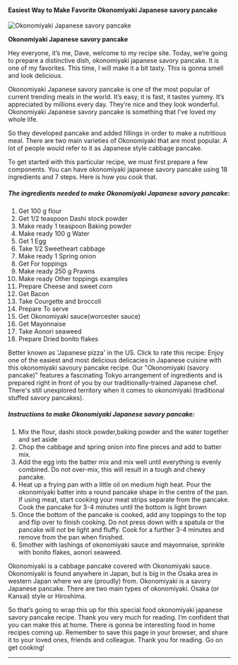             

#### Easiest Way to Make Favorite Okonomiyaki Japanese savory pancake

![Okonomiyaki Japanese savory pancake](https://img-global.cpcdn.com/recipes/6a910e9c4d7d29b6/751x532cq70/okonomiyaki-japanese-savory-pancake-recipe-main-photo.jpg)

**Okonomiyaki Japanese savory pancake**

Hey everyone, it’s me, Dave, welcome to my recipe site. Today, we’re going to prepare a distinctive dish, okonomiyaki japanese savory pancake. It is one of my favorites. This time, I will make it a bit tasty. This is gonna smell and look delicious.

Okonomiyaki Japanese savory pancake is one of the most popular of current trending meals in the world. It’s easy, it is fast, it tastes yummy. It’s appreciated by millions every day. They’re nice and they look wonderful. Okonomiyaki Japanese savory pancake is something that I’ve loved my whole life.

So they developed pancake and added fillings in order to make a nutritious meal. There are two main varieties of Okonomiyaki that are most popular. A lot of people would refer to it as Japanese style cabbage pancake.

To get started with this particular recipe, we must first prepare a few components. You can have okonomiyaki japanese savory pancake using 18 ingredients and 7 steps. Here is how you cook that.

##### The ingredients needed to make Okonomiyaki Japanese savory pancake:

1.  Get 100 g flour
2.  Get 1/2 teaspoon Dashi stock powder
3.  Make ready 1 teaspoon Baking powder
4.  Make ready 100 g Water
5.  Get 1 Egg
6.  Take 1/2 Sweetheart cabbage
7.  Make ready 1 Spring onion
8.  Get For toppings
9.  Make ready 250 g Prawns
10.  Make ready Other toppings examples
11.  Prepare Cheese and sweet corn
12.  Get Bacon
13.  Take Courgette and broccoli
14.  Prepare To serve
15.  Get Okonomiyaki sauce(worcester sauce)
16.  Get Mayonnaise
17.  Take Aonori seaweed
18.  Prepare Dried bonito flakes

Better known as 'Japanese pizza' in the US. Click to rate this recipe: Enjoy one of the easiest and most delicious delicacies in Japanese cuisine with this okonomiyaki savoury pancake recipe. Our "Okonomiyaki (savory pancake)" features a fascinating Tokyo arrangement of ingredients and is prepared right in front of you by our traditionally-trained Japanese chef. There's still unexplored territory when it comes to okonomiyaki (traditional stuffed savory pancakes).

##### Instructions to make Okonomiyaki Japanese savory pancake:

1.  Mix the flour, dashi stock powder,baking powder and the water together and set aside
2.  Chop the cabbage and spring onion into fine pieces and add to batter mix.
3.  Add the egg into the batter mix and mix well until everything is evenly combined. Do not over-mix, this will result in a tough and chewy pancake.
4.  Heat up a frying pan with a little oil on medium high heat. Pour the okonomiyaki batter into a round pancake shape in the centre of the pan. If using meat, start cooking your meat strips separate from the pancake. Cook the pancake for 3-4 minutes until the bottom is light brown
5.  Once the bottom of the pancake is cooked, add any toppings to the top and flip over to finish cooking. Do not press down with a spatula or the pancake will not be light and fluffy. Cook for a further 3-4 minutes and remove from the pan when finished.
6.  Smother with lashings of okonomiyaki sauce and mayonnaise, sprinkle with bonito flakes, aonori seaweed.

Okonomiyaki is a cabbage pancake covered with Okonomiyaki sauce. Okonomiyaki is found anywhere in Japan, but is big in the Osaka area in western Japan where we are (proudly) from. Okonomiyaki is a savory Japanese pancake. There are two main types of okonomiyaki. Osaka (or Kansai) style or Hiroshima.

So that’s going to wrap this up for this special food okonomiyaki japanese savory pancake recipe. Thank you very much for reading. I’m confident that you can make this at home. There is gonna be interesting food in home recipes coming up. Remember to save this page in your browser, and share it to your loved ones, friends and colleague. Thank you for reading. Go on get cooking!

* * *